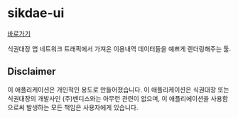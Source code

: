 # sikdae-ui

<a href="http://sikdae-ui.atj.sh">바로가기</a>

식권대장 앱 네트워크 트래픽에서 가져온 이용내역 데이터들을 예쁘게 렌더링해주는 툴.

## Disclaimer

이 애플리케이션은 개인적인 용도로 만들어졌습니다. 이 애플리케이션은 식권대장 또는 식권대장의 개발사인 (주)벤디스와는 아무런 관련이 없으며, 이 애플리에이션을 사용함으로써 발생하는 모든 책임은 사용자에게 있습니다.
